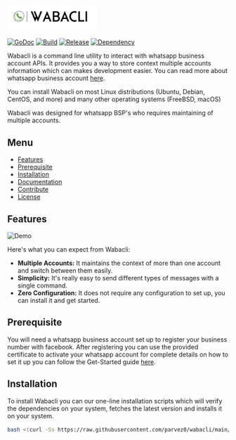 <img alt="" src="https://github.com/parvez0/wabacli/raw/main/assets/whatsapp_logo.png" width="40%"/>

[![GoDoc](https://godoc.org/github.com/sirupsen/logrus?status.svg)](https://pkg.go.dev/github.com/spf13/cobra) [![Build](https://badgen.net/badge/build/sucess/green?icon=github)](https://pkg.go.dev/github.com/spf13/cobra) [![Release](https://img.shields.io/badge/release-v0.0.15-blue)](https://github.com/parvez0/wabacli/releases) [![Dependency](https://img.shields.io/badge/dependency-cobra-blueviolet)](https://pkg.go.dev/github.com/spf13/cobra)

Wabacli is a command line utility to interact with whatsapp business account APIs. It provides you a way to store context multiple accounts information which can makes development easier. You can read more about
whatsapp business account <a href="https://developers.facebook.com/docs/whatsapp/overview" target="_blank">here</a>.

You can install Wabacli on most Linux distributions (Ubuntu, Debian, CentOS, and more) and many other operating systems (FreeBSD, macOS)

Wabacli was designed for whatsapp BSP's who requires maintaining of multiple accounts.

## Menu

- [Features](#features)
- [Prerequisite](#prerequisite)  
- [Installation](#installation)
- [Documentation](#documentation)
- [Contribute](#contribute)
- [License](#license)

## Features

![Demo](./assets/whatsapp.gif)

Here's what you can expect from Wabacli:

- **Multiple Accounts:** It maintains the context of more than one account and switch between them easily.
- **Simplicity:** It's really easy to send different types of messages with a single command.
- **Zero Configuration:** It does not require any configuration to set up, you can install it and get started.

## Prerequisite

You will need a whatsapp business account set up to register your business number with facebook. After registering
you can use the provided certificate to activate your whatsapp account for complete details on how to set it up you
can follow the Get-Started guide <a href="https://developers.facebook.com/docs/whatsapp/getting-started" target="_blank">here</a>.

## Installation

To install Wabacli you can our one-line installation scripts which will verify the dependencies on your system, fetches the latest
version and installs it on your system.

```bash
bash <(curl -Ss https://raw.githubusercontent.com/parvez0/wabacli/main/install.sh)
```